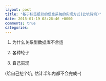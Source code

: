 ```yaml
---
layout: post
title: "基于标签组织的信息系统的实现方式(此坑待填)"
date: 2015-01-19 08:28:46 +0000
comments: true
categories: 
---
```


1. 为什么关系型数据库不合适

2. 各种轮子

3. 自己实现

(给自己挖个坑, 估计半年内都不会完成~)